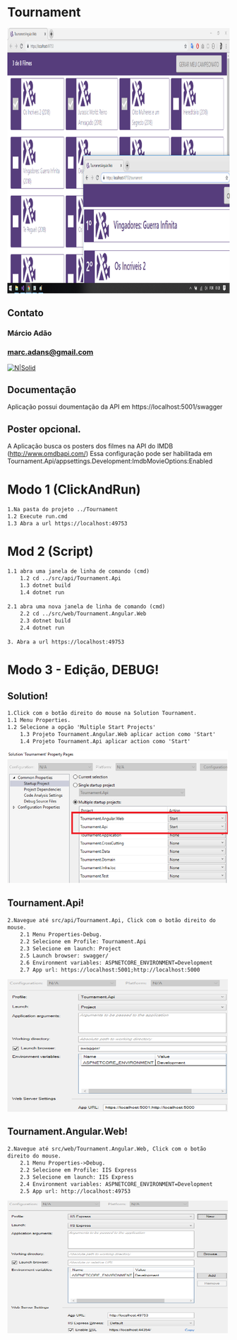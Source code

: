 # Tournament

<a href="https://raw.githubusercontent.com/MarcAdans/Tournament/master/doc/img/application.png"><img src="https://raw.githubusercontent.com/MarcAdans/Tournament/master/doc/img/application.png" height="600" width="800" ></a>

## Contato
### Márcio Adão
### marc.adans@gmail.com
[![N|Solid](https://avatars1.githubusercontent.com/u/16047163?s=100&v=4)](https://github.com/MarcAdans)

## Documentação
Aplicação possui doumentação da API em https://localhost:5001/swagger

## Poster opcional.
A Aplicação busca os posters dos filmes na API do IMDB (http://www.omdbapi.com/)
Essa configuração pode ser habilitada em Tournament.Api/appsettings.Development:ImdbMovieOptions:Enabled


# Modo 1 (ClickAndRun)
    1.Na pasta do projeto ../Tournament
    1.2 Execute run.cmd
    1.3 Abra a url https://localhost:49753
    
# Mod 2 (Script)
    1.1 abra uma janela de linha de comando (cmd)
        1.2 cd ../src/api/Tournament.Api
        1.3 dotnet build
        1.4 dotnet run
        
    2.1 abra uma nova janela de linha de comando (cmd)
        2.2 cd ../src/web/Tournament.Angular.Web
        2.3 dotnet build
        2.4 dotnet run       
    
    3. Abra a url https://localhost:49753    

# Modo 3 - Edição, DEBUG!

## Solution!
    1.Click com o botão direito do mouse na Solution Tournament.
    1.1 Menu Properties.
    1.2 Selecione a opção 'Multiple Start Projects'
        1.3 Projeto Tournament.Angular.Web aplicar action como 'Start'
        1.4 Projeto Tournament.Api aplicar action como 'Start'
        
        
<a href="https://raw.githubusercontent.com/MarcAdans/Tournament/master/doc/img/solution-property.png"><img src="https://raw.githubusercontent.com/MarcAdans/Tournament/master/doc/img/solution-property.png" height="300" width="500" ></a>

## Tournament.Api!
    2.Navegue até src/api/Tournament.Api, Click com o botão direito do mouse.
        2.1 Menu Properties-Debug.
        2.2 Selecione em Profile: Tournament.Api
        2.3 Selecione em launch: Project
        2.5 Launch browser: swagger/
        2.6 Environment variables: ASPNETCORE_ENVIRONMENT=Development
        2.7 App url: https://localhost:5001;http://localhost:5000
<a href="https://raw.githubusercontent.com/MarcAdans/Tournament/master/doc/img/project-api.png"><img src="https://raw.githubusercontent.com/MarcAdans/Tournament/master/doc/img/project-api.png" height="300" width="500" ></a>


## Tournament.Angular.Web!
    2.Navegue até src/web/Tournament.Angular.Web, Click com o botão direito do mouse.
        2.1 Menu Properties->Debug.
        2.2 Selecione em Profile: IIS Express
        2.3 Selecione em launch: IIS Express
        2.4 Environment variables: ASPNETCORE_ENVIRONMENT=Development
        2.5 App url: http://localhost:49753
<a href="https://raw.githubusercontent.com/MarcAdans/Tournament/master/doc/img/project-web.png"><img src="https://raw.githubusercontent.com/MarcAdans/Tournament/master/doc/img/project-web.png" height="300" width="500" ></a>
